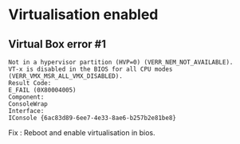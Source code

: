 # Virtualisation enabled

## Virtual Box error #1

    Not in a hypervisor partition (HVP=0) (VERR_NEM_NOT_AVAILABLE).
    VT-x is disabled in the BIOS for all CPU modes (VERR_VMX_MSR_ALL_VMX_DISABLED).
    Result Code:
    E_FAIL (0X80004005)
    Component:
    ConsoleWrap
    Interface:
    IConsole {6ac83d89-6ee7-4e33-8ae6-b257b2e81be8}

Fix : Reboot and enable virtualisation in bios.
